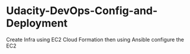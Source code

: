 # Udacity-DevOps-Config-and-Deployment
Create Infra using EC2 Cloud Formation then using Ansible configure the EC2
